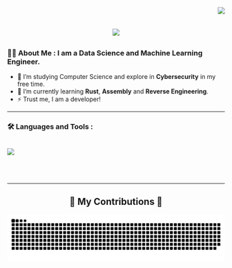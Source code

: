 <img align="right" src="https://api.visitorbadge.io/api/visitors?path=https%3A%2F%2Fgithub.com%2FHantak07&countColor=%23263759">

<h1 align="center">
    <img src="https://readme-typing-svg.herokuapp.com/?font=Righteous&size=35&center=true&vCenter=true&width=600&height=70&duration=4000&lines=Hi+There!;+I'm+Harsh!;" />
</h1>

### :man_technologist: About Me : I am a **Data Science and Machine Learning Engineer**.
- :telescope: I’m studying Computer Science and explore in **Cybersecurity** in my free time.
- :seedling: I’m currently learning **Rust**, **Assembly** and **Reverse Engineering**.
- :zap: Trust me, I am a developer!
---
### :hammer_and_wrench: Languages and Tools :
<br/>
<div>
    <img src="https://skillicons.dev/icons?i=python,c,rust,bash,pycharm,vscode,neovim,linux,ubuntu,kali,arch,github,git" />
</div>

<br/><br/>

---

<div align="center">
  <h2>🐍 My Contributions 🐍</h2>
  <img alt="snake eating my contributions" src="https://raw.githubusercontent.com/salesp07/salesp07/output/github-contribution-grid-snake.svg" />
  
  <br/><br/><br/>
</div>

<!--
**Hantak07/Hantak07** is a ✨ _special_ ✨ repository because its `README.md` (this file) appears on your GitHub profile.

Here are some ideas to get you started:

- 🔭 I’m currently working on ...
- 🌱 I’m currently learning ...
- 👯 I’m looking to collaborate on ...
- 🤔 I’m looking for help with ...
- 💬 Ask me about ...
- 📫 How to reach me: ...
- 😄 Pronouns: ...
- ⚡ Fun fact: ...
-->
